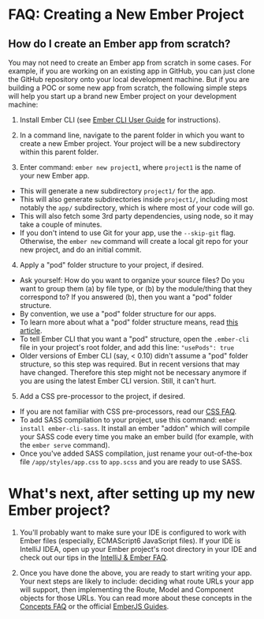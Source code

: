 # FAQ: Creating a New Ember Project

## How do I create an Ember app from scratch?

You may not need to create an Ember app from scratch in some cases. For example, if you are working on an existing app in GitHub, you can just clone the GitHub repository onto your local development machine.  But if you are building a POC or some new app from scratch, the following simple steps will help you start up a brand new Ember project on your development machine:

1. Install Ember CLI (see [Ember CLI User Guide](http://ember-cli.com/user-guide/) for instructions).

2. In a command line, navigate to the parent folder in which you want to create a new Ember project. Your project will be a new subdirectory within this parent folder.

3. Enter command: `ember new project1`, where `project1` is the name of your new Ember app.
  - This will generate a new subdirectory `project1/` for the app.
  - This will also generate subdirectories inside `project1/`, including most notably the `app/` subdirectory, which is where most of your code will go.
  - This will also fetch some 3rd party dependencies, using node, so it may take a couple of minutes.
  - If you don't intend to use Git for your app, use the `--skip-git` flag. Otherwise, the `ember new` command will create a local git repo for your new project, and do an initial commit.

4. Apply a "pod" folder structure to your project, if desired.
  - Ask yourself: How do you want to organize your source files?  Do you want to group them (a) by file type, or (b) by the module/thing that they correspond to?  If you answered (b), then you want a "pod" folder structure.
  - By convention, we use a "pod" folder structure for our apps.
  - To learn more about what a "pod" folder structure means, read [this article](http://cball.me/organize-your-ember-app-with-pods/).
  - To tell Ember CLI that you want a "pod" structure, open the `.ember-cli` file in your project's root folder, and add this line: `"usePods": true`
  - Older versions of Ember CLI (say, < 0.10) didn't assume a "pod" folder structure, so this step was required.  But in recent versions that may have changed. Therefore this step might not be necessary anymore if you are using the latest Ember CLI version.  Still, it can't hurt.

5. Add a CSS pre-processor to the project, if desired.
  - If you are not familiar with CSS pre-processors, read our [CSS FAQ](cass-faq.md).
  - To add SASS compilation to your project, use this command: `ember install ember-cli-sass`. It install an ember "addon" which will compile your SASS code every time you make an ember build (for example, with the `ember serve` command).
  - Once you've added SASS compilation, just rename your out-of-the-box file `/app/styles/app.css` to `app.scss` and you are ready to use SASS.

# What's next, after setting up my new Ember project?

1. You'll probably want to make sure your IDE is configured to work with Ember files (especially, ECMAScript6 JavaScript files).  If your IDE is IntelliJ IDEA, open up your Ember project's root directory in your IDE and check out our tips in the [IntelliJ & Ember FAQ](intellij-faq.md).

2. Once you have done the above, you are ready to start writing your app.  Your next steps are likely to include: deciding what route URLs your app will support, then implementing the Route, Model and Component objects for those URLs.  You can read more about these concepts in the [Concepts FAQ](project-concepts.md) or the official [EmberJS Guides](http://guides.emberjs.com/v2.2.0/getting-started/core-concepts/).
